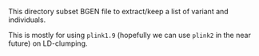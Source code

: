 This directory subset BGEN file to extract/keep a list of variant and individuals.

This is mostly for using `plink1.9` (hopefully we can use `plink2` in the near future) on LD-clumping.

